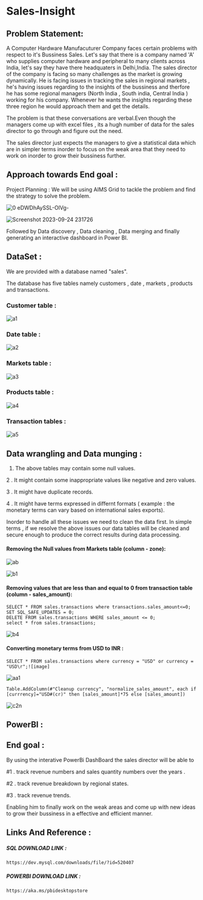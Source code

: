 # Sales-Insight
## Problem Statement:
A Computer Hardware Manufacuturer Company faces certain problems with respect to it's Bussiness Sales.
Let's say that there is a company named 'A' who supplies computer hardware and peripheral to many clients across India, let's say they have there headquaters in Delhi,India. The sales director of the company is facing so many challenges as the market is growing dynamically. He is facing issues in tracking the sales in regional markets , he's having issues regarding to the insights of the bussiness and therfore he has some regional managers (North India , South india, Central India ) working for his company. Whenever he wants the insights regarding these three region he would approach them and get the details. 

The problem is that these conversations are verbal.Even though the managers come up with excel files , its a hugh number of data for the sales director to go through and figure out the need.

The sales director just expects the managers to give a statistical data which are in simpler terms inorder to focus on the weak area that they need to work on inorder to grow their bussiness further.

## Approach towards End goal : 
Project Planning : We will be using AIMS Grid to tackle the problem and find the strategy to solve the problem.

![0 eDWDhAySSL-OlVg-](https://github.com/SOWMIYA2003/Sales-Insight/assets/93427443/d11f242c-28e0-4009-91a0-c54b677dc370)

![Screenshot 2023-09-24 231726](https://github.com/SOWMIYA2003/Sales-Insight/assets/93427443/2e85bc95-ad71-41bd-9c7c-7f9537400c80)

Followed by Data discovery , Data cleaning , Data merging and finally generating an interactive dashboard in Power BI.

## DataSet : 
We are provided with a database named "sales".

The database has five tables namely customers , date , markets , products and transactions. 

### Customer table : 
![a1](https://github.com/SOWMIYA2003/Sales-Insight/assets/93427443/f78c96af-97e3-4f5c-8e10-2d0f40ac9be1)

### Date table :
![a2](https://github.com/SOWMIYA2003/Sales-Insight/assets/93427443/39eaf6e4-d577-4a1e-a75a-5af6c6c6b214)

### Markets table :
![a3](https://github.com/SOWMIYA2003/Sales-Insight/assets/93427443/afb8b151-d36d-495c-9301-40af5d3ba03d)

### Products table :
![a4](https://github.com/SOWMIYA2003/Sales-Insight/assets/93427443/4509b86e-1898-40ad-a59c-eb2f1c50dfa9)

### Transaction tables : 
![a5](https://github.com/SOWMIYA2003/Sales-Insight/assets/93427443/318e9d2b-5189-4315-ba13-05714843c034)

## Data wrangling and Data munging :

1. The above tables may contain some null values.

2 . It might contain some inappropriate values like negative and zero values.

3 . It might have duplicate records.

4 . It might have terms expressed in differnt formats ( example : the monetary terms can vary based on international sales exports).

Inorder to handle all these issues we need to clean the data first. In simple terms , if we resolve the above issues our data tables will be cleaned and secure enough to produce the correct results during data processing.

#### Removing the Null values from Markets table (column - zone): 
![ab](https://github.com/SOWMIYA2003/Sales-Insight/assets/93427443/56bfe2e2-c57e-4658-a436-b279fd5a6686)

![b1](https://github.com/SOWMIYA2003/Sales-Insight/assets/93427443/00309bcf-f80c-4989-a7ad-6a611f3dc761)
#### Removing values that are less than and equal to 0 from transaction table (column - sales_amount):
```
SELECT * FROM sales.transactions where transactions.sales_amount<=0;
SET SQL_SAFE_UPDATES = 0;
DELETE FROM sales.transactions WHERE sales_amount <= 0;
select * from sales.transactions;
```
![b4](https://github.com/SOWMIYA2003/Sales-Insight/assets/93427443/24095504-a549-4e7e-a27a-8aef509c8c89)

#### Converting monetary terms from USD to INR : 
```
SELECT * FROM sales.transactions where currency = "USD" or currency = "USD\r";![image]
```
![aa1](https://github.com/SOWMIYA2003/Sales-Insight/assets/93427443/c81788b0-31e5-4b1f-8c89-3602d16f52ea)

```
Table.AddColumn(#"Cleanup currency", "normalize_sales_amount", each if [currrency]="USD#(cr)" then [sales_amount]*75 else [sales_amount])
```
![c2n](https://github.com/SOWMIYA2003/Sales-Insight/assets/93427443/4aef6211-df8c-4c45-b421-3540d6ac153c)

## PowerBI : 

## End goal :

By using the interative PowerBi DashBoard the sales director will be able to 

#1 . track revenue numbers and sales quantity numbers over the years .

#2 . track revenue breakdown by regional states.

#3 . track revenue trends.

Enabling him to finally work on the weak areas and come up with new ideas to grow their bussiness in a effective and efficient manner.

## Links And Reference :
##### SQL DOWNLOAD LINK :
```
https://dev.mysql.com/downloads/file/?id=520407
```
##### POWERBI DOWNLOAD LINK : 
```
https://aka.ms/pbidesktopstore
```
